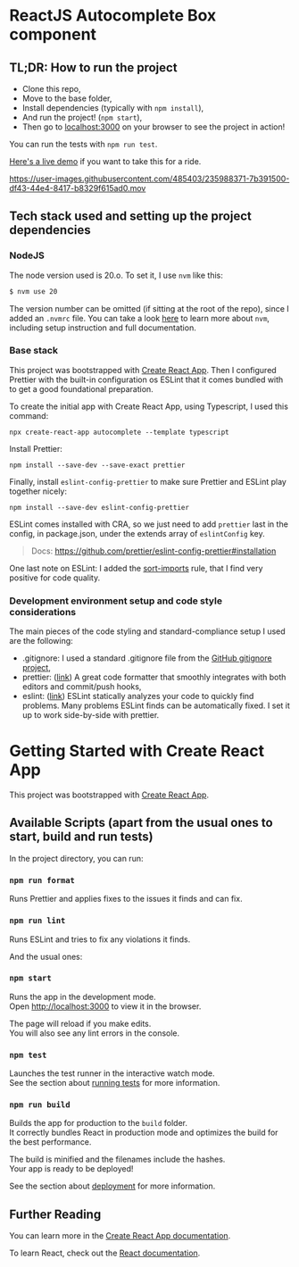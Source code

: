# ReactJS Autocomplete Box component

## TL;DR: How to run the project

- Clone this repo,
- Move to the base folder,
- Install dependencies (typically with `npm install`),
- And run the project! (`npm start`),
- Then go to [localhost:3000](localhost:3000) on your browser to see the project in action!

You can run the tests with `npm run test`.

[Here's a live demo](https://admirable-selkie-c81c90.netlify.app/) if you want to take this for a ride.

https://user-images.githubusercontent.com/485403/235988371-7b391500-df43-44e4-8417-b8329f615ad0.mov

## Tech stack used and setting up the project dependencies

### NodeJS

The node version used is 20.o. To set it, I use `nvm` like this:

```bash
$ nvm use 20
```

The version number can be omitted (if sitting at the root of the repo), since I added an `.nvmrc` file. You can take a look [here](https://github.com/nvm-sh/nvm) to learn more about `nvm`, including setup instruction and full documentation.

### Base stack

This project was bootstrapped with [Create React App](https://github.com/facebook/create-react-app). Then I configured Prettier with the built-in configuration os ESLint that it comes bundled with to get a good foundational preparation.

To create the initial app with Create React App, using Typescript, I used this command:

```
npx create-react-app autocomplete --template typescript
```

Install Prettier:

```
npm install --save-dev --save-exact prettier
```

Finally, install `eslint-config-prettier` to make sure Prettier and ESLint play together nicely:

```
npm install --save-dev eslint-config-prettier
```

ESLint comes installed with CRA, so we just need to add `prettier` last in the config, in package.json, under the extends array of `eslintConfig` key.

> Docs: https://github.com/prettier/eslint-config-prettier#installation

One last note on ESLint: I added the [sort-imports](https://eslint.org/docs/latest/rules/sort-imports) rule, that I find very positive for code quality.

### Development environment setup and code style considerations

The main pieces of the code styling and standard-compliance setup I used are the following:

- .gitignore: I used a standard .gitignore file from the [GitHub gitignore project](https://github.com/github/gitignore/blob/master/Node.gitignore),
- prettier: ([link](https://prettier.io/)) A great code formatter that smoothly integrates with both editors and commit/push hooks,
- eslint: ([link](https://eslint.org/)) ESLint statically analyzes your code to quickly find problems. Many problems ESLint finds can be automatically fixed. I set it up to work side-by-side with prettier.

# Getting Started with Create React App

This project was bootstrapped with [Create React App](https://github.com/facebook/create-react-app).

## Available Scripts (apart from the usual ones to start, build and run tests)

In the project directory, you can run:

### `npm run format`

Runs Prettier and applies fixes to the issues it finds and can fix.

### `npm run lint`

Runs ESLint and tries to fix any violations it finds.

And the usual ones:

### `npm start`

Runs the app in the development mode.\
Open [http://localhost:3000](http://localhost:3000) to view it in the browser.

The page will reload if you make edits.\
You will also see any lint errors in the console.

### `npm test`

Launches the test runner in the interactive watch mode.\
See the section about [running tests](https://facebook.github.io/create-react-app/docs/running-tests) for more information.

### `npm run build`

Builds the app for production to the `build` folder.\
It correctly bundles React in production mode and optimizes the build for the best performance.

The build is minified and the filenames include the hashes.\
Your app is ready to be deployed!

See the section about [deployment](https://facebook.github.io/create-react-app/docs/deployment) for more information.

## Further Reading

You can learn more in the [Create React App documentation](https://facebook.github.io/create-react-app/docs/getting-started).

To learn React, check out the [React documentation](https://reactjs.org/).
